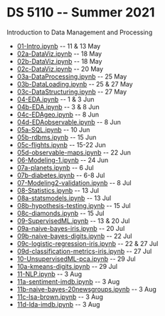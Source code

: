 
# DS 5110 -- Summer 2021

Introduction to Data Management and Processing

* [01-Intro.ipynb](./01-Intro.ipynb) -- 11 & 13 May
* [02a-DataViz.ipynb](./02a-DataViz.ipynb) -- 18 May
* [02b-DataViz.ipynb](./02b-DataViz.ipynb) -- 18 May
* [02c-DataViz.ipynb](./02c-DataViz.ipynb) -- 20 May
* [03a-DataProcessing.ipynb](./03a-DataProcessing.ipynb) -- 25 May
* [03b-DataLoading.ipynb](./03b-DataLoading.ipynb) -- 25 & 27 May
* [03c-DataStructuring.ipynb](./03c-DataStructuring.ipynb) -- 27 May
* [04-EDA.ipynb](./04-EDA.ipynb) -- 1 & 3 Jun
* [04b-EDA.ipynb](./04b-EDA.ipynb) -- 3 & 8 Jun
* [04c-EDAgeo.ipynb](./04c-EDAgeo.ipynb) -- 8 Jun
* [04d-EDAobservable.ipynb](./04c-EDAobservable-EDA.ipynb) -- 8 Jun
* [05a-SQL.ipynb](./05a-SQL.ipynb) -- 10 Jun
* [05b-rdbms.ipynb](./05b-rdbms.ipynb) -- 15 Jun
* [05c-flights.ipynb](./05c-flights.ipynb) -- 15-22 Jun
* [05d-observable-maps.ipynb](./05d-observable-maps.ipynb) -- 22 Jun
* [06-Modeling-1.ipynb](./06-Modeling-1.ipynb) -- 24 Jun
* [07a-planets.ipynb](./07a-planets.ipynb) -- 6 Jul
* [07b-diabetes.ipynb](./07b-diabetes.ipynb) -- 6-8 Jul
* [07-Modeling2-validation.ipynb](./07-Modeling2-validation.ipynb) -- 8 Jul
* [08-Statistics.ipynb](./08-Statistics.ipynb) -- 13 Jul
* [08a-statsmodels.ipynb](./08a-statsmodels.ipynb) -- 13 Jul
* [08b-hypothesis-testing.ipynb](./08b-hypothesis-testing.ipynb) -- 15 Jul
* [08c-diamonds.ipynb](./08c-diamonds.ipynb) -- 15 Jul
* [09-SupervisedML.ipynb](./09-SupervisedML.ipynb) -- 13 & 20 Jul
* [09a-naive-bayes-iris.ipynb](./09a-naive-bayes-iris.ipynb) -- 20 Jul
* [09b-naive-bayes-digits.ipynb](./09b-naive-bayes-digits.ipynb) -- 22 Jul
* [09c-logistic-regression-iris.ipynb](./09c-logistic-regression-iris.ipynb) -- 22 & 27 Jul
* [09d-classification-metrics-iris.ipynb](./09d-classification-metrics-iris.ipynb) -- 27 Jul
* [10-UnsupervisedML-pca.ipynb](./10-UnsupervisedML-pca.ipynb) -- 29 Jul
* [10a-kmeans-digits.ipynb](./10a-kmeans-digits.ipynb) -- 29 Jul
* [11-NLP.ipynb](./11-NLP.ipynb) -- 3 Aug
* [11a-sentiment-imdb.ipynb](./11a-sentiment-imdb.ipynb) -- 3 Aug
* [11b-naive-bayes-20newsgroups.ipynb](./11b-naive-bayes-20newsgroups.ipynb) -- 3 Aug
* [11c-lsa-brown.ipynb](./11c-lsa-brown.ipynb) -- 3 Aug
* [11d-lda-imdb.ipynb](./11d-lda-imdb.ipynb) -- 3 Aug

